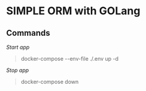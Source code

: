 # SIMPLE ORM with GOLang

## Commands

*Start app*

> docker-compose --env-file ./.env up -d

*Stop app*

> docker-compose down